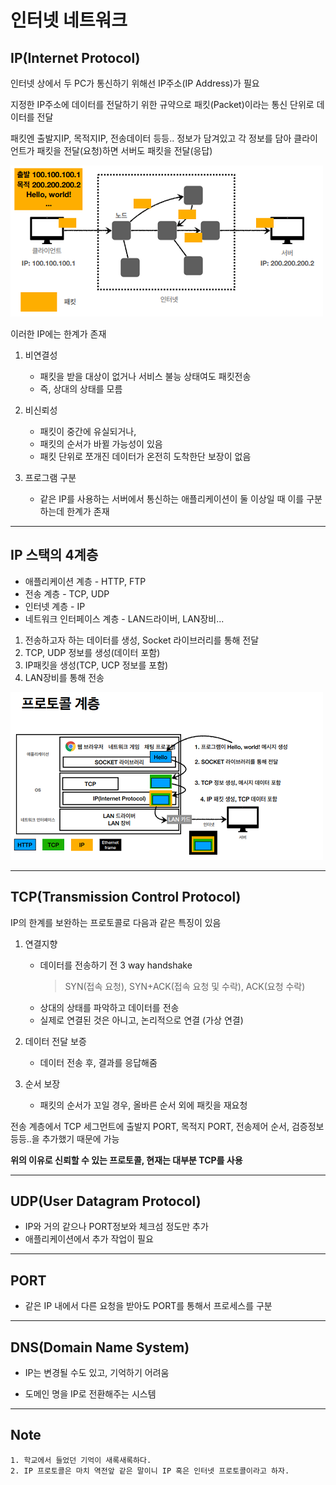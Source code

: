 # 인터넷 네트워크

## IP(Internet Protocol)

인터넷 상에서 두 PC가 통신하기 위해선 IP주소(IP Address)가 필요

지정한 IP주소에 데이터를 전달하기 위한 규약으로 패킷(Packet)이라는 통신 단위로 데이터를 전달

패킷엔 출발지IP, 목적지IP, 전송데이터 등등.. 정보가 담겨있고 각 정보를 담아 클라이언트가 패킷을 전달(요청)하면 서버도 패킷을 전달(응답)

![ip](ip.png)

이러한 IP에는 한계가 존재

1. 비연결성

   - 패킷을 받을 대상이 없거나 서비스 불능 상태여도 패킷전송
   - 즉, 상대의 상태를 모름

2. 비신뢰성

   - 패킷이 중간에 유실되거나,
   - 패킷의 순서가 바뀔 가능성이 있음
   - 패킷 단위로 쪼개진 데이터가 온전히 도착한단 보장이 없음

3. 프로그램 구분

   - 같은 IP를 사용하는 서버에서 통신하는 애플리케이션이 둘 이상일 때 이를 구분하는데 한계가 존재

---

## IP 스택의 4계층

- 애플리케이션 계층 - HTTP, FTP
- 전송 계층 - TCP, UDP
- 인터넷 계층 - IP
- 네트워크 인터페이스 계층 - LAN드라이버, LAN장비...

1. 전송하고자 하는 데이터를 생성, Socket 라이브러리를 통해 전달
2. TCP, UDP 정보를 생성(데이터 포함)
3. IP패킷을 생성(TCP, UCP 정보를 포함)
4. LAN장비를 통해 전송

![protocol_layer](protocol_layer.png)

---

## TCP(Transmission Control Protocol)

IP의 한계를 보완하는 프로토콜로 다음과 같은 특징이 있음

1. 연결지향

   - 데이터를 전송하기 전 3 way handshake
     > SYN(접속 요청), SYN+ACK(접속 요청 및 수락), ACK(요청 수락)
   - 상대의 상태를 파악하고 데이터를 전송
   - 실제로 연결된 것은 아니고, 논리적으로 연결 (가상 연결)

2. 데이터 전달 보증

   - 데이터 전송 후, 결과를 응답해줌

3. 순서 보장
   - 패킷의 순서가 꼬일 경우, 올바른 순서 외에 패킷을 재요청

전송 계층에서 TCP 세그먼트에 출발지 PORT, 목적지 PORT, 전송제어 순서, 검증정보 등등..을 추가했기 때문에 가능

**위의 이유로 신뢰할 수 있는 프로토콜, 현재는 대부분 TCP를 사용**

---

## UDP(User Datagram Protocol)

- IP와 거의 같으나 PORT정보와 체크섬 정도만 추가
- 애플리케이션에서 추가 작업이 필요

---

## PORT

- 같은 IP 내에서 다른 요청을 받아도 PORT를 통해서 프로세스를 구분

---

## DNS(Domain Name System)

- IP는 변경될 수도 있고, 기억하기 어려움

- 도메인 명을 IP로 전환해주는 시스템

---

## Note

```
1. 학교에서 들었던 기억이 새록새록하다.
2. IP 프로토콜은 마치 역전앞 같은 말이니 IP 혹은 인터넷 프로토콜이라고 하자.
```
